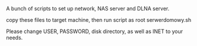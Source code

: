 A bunch of scripts to set up network, NAS server and DLNA server.

copy these files to target machine, then run script as root serwerdomowy.sh

Please change USER, PASSWORD, disk directory, as well as INET to your needs.